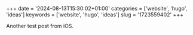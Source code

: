 +++
date = '2024-08-13T15:30:02+01:00'
categories = ['website', 
'hugo', 
'ideas']
keywords = ['website', 
'hugo', 
'ideas']
slug = '1723559402'
+++

Another test post from iOS.